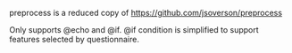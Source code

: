 preprocess is a reduced copy of https://github.com/jsoverson/preprocess

Only supports @echo and @if.
@if condition is simplified to support features selected by questionnaire.
